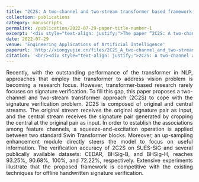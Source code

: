 ```yaml
---
title: "2C2S: A two-channel and two-stream transformer based framework for offline signature verification"
collection: publications
category: manuscripts
permalink: /publication/2022-07-29-paper-title-number-1
excerpt: '<div style="text-align: justify;">The paper “2C2S: A two-channel and two-stream transformer based framework for offline signature verification” presents the 2C2S framework. It leverages a two - stream setup and special modules, outperforming rivals in signature verification.</div>'
date: 2022-07-29
venue: 'Engineering Applications of Artificial Intelligence'
paperurl: 'http://xiongyujie.cn/files/2C2S_A_two-channel_and_two-stream_transformer_based_framework_for_offline_signature_verification.pdf'
citation: '<br/><div style="text-align: justify;">2C2S: A two-channel and two-stream transformer based framework for offline signature verification, J.-X. Ren, Y.-J. Xiong*, H. Zhan and B. Huang, Engineering Applications of Artificial Intelligence, 2023, 118 (1): 105639</div>'
---
```


<div style="text-align: justify;">Recently, with the outstanding performance of the transformer in NLP, approaches that employ the transformer to address vision problem is becoming a research focus. However, transformer-based research rarely focuses on signature verification. To fill this gap, this paper proposes a two-channel and two-stream transformer approach (2C2S) to cope with the signature verification problem. 2C2S is composed of original and central streams. The original stream receives the original signature pair as input, and the central stream receives the signature pair generated by cropping the central at the original pair as input. In order to establish the associations among feature channels, a squeeze-and-excitation operation is applied between two standard Swin Transformer blocks. Moreover, an up-sampling enhancement module directly steers the model to focus on useful information. The verification accuracy of 2C2S on SUES-SiG and several publically available datasets: CEDAR, BHSig-B, and BHSig-H, reaches 93.25%, 90.68%, 100%, and 72.22%, respectively. Extensive experiments illustrate that the proposed framework is competitive with the existing techniques for offline handwritten signature verification.</div>

<br/>
